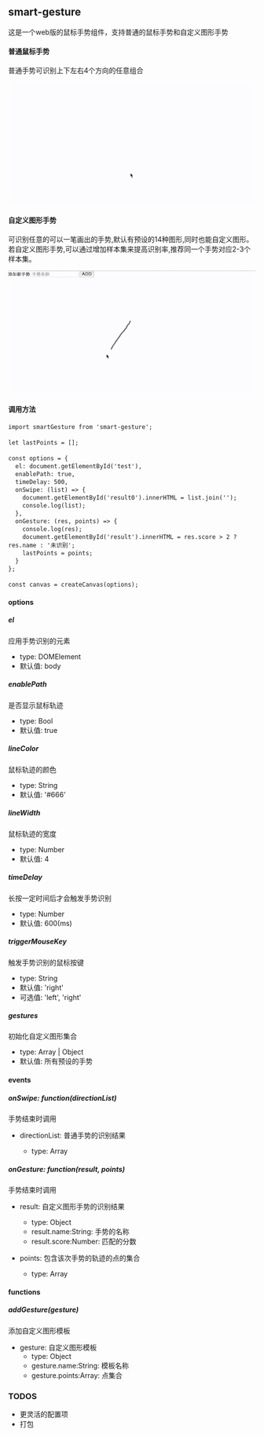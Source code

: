 ## smart-gesture

这是一个web版的鼠标手势组件，支持普通的鼠标手势和自定义图形手势

#### 普通鼠标手势

普通手势可识别上下左右4个方向的任意组合

![basic-gesture](images/basic-gesture.gif)

#### 自定义图形手势

可识别任意的可以一笔画出的手势,默认有预设的14种图形,同时也能自定义图形。若自定义图形手势,可以通过增加样本集来提高识别率,推荐同一个手势对应2-3个样本集。

![smart-gesture](images/smart-gesture.gif)

#### 调用方法

```
import smartGesture from 'smart-gesture';

let lastPoints = [];

const options = {
  el: document.getElementById('test'),  
  enablePath: true,                     
  timeDelay: 500,                        
  onSwipe: (list) => {
    document.getElementById('result0').innerHTML = list.join('');
    console.log(list);
  },
  onGesture: (res, points) => {
    console.log(res);
    document.getElementById('result').innerHTML = res.score > 2 ? res.name : '未识别';
    lastPoints = points;
  }
};

const canvas = createCanvas(options);
```

#### options

##### el
应用手势识别的元素
- type: DOMElement
- 默认值: body

##### enablePath
是否显示鼠标轨迹
- type: Bool
- 默认值: true

##### lineColor
鼠标轨迹的颜色
- type: String
- 默认值: '#666'

##### lineWidth
鼠标轨迹的宽度
- type: Number
- 默认值: 4

##### timeDelay
长按一定时间后才会触发手势识别
- type: Number
- 默认值: 600(ms)

##### triggerMouseKey
触发手势识别的鼠标按键
- type: String
- 默认值: 'right'
- 可选值: 'left', 'right'

##### gestures
初始化自定义图形集合
- type: Array | Object
- 默认值: 所有预设的手势

#### events

##### onSwipe: function(directionList)
手势结束时调用
- directionList: 普通手势的识别结果

  - type: Array

##### onGesture: function(result, points)
手势结束时调用
- result: 自定义图形手势的识别结果

  - type: Object
  - result.name:String: 手势的名称
  - result.score:Number: 匹配的分数

- points: 包含该次手势的轨迹的点的集合

  - type: Array


#### functions

##### addGesture(gesture)
添加自定义图形模板
  - gesture: 自定义图形模板
    - type: Object
    - gesture.name:String: 模板名称
    - gesture.points:Array: 点集合


### TODOS
  - 更灵活的配置项
  - 打包
